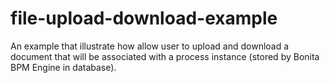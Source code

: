 # file-upload-download-example


An example that illustrate how allow user to upload and download a document that will be associated with a process instance (stored by Bonita BPM Engine in database).
